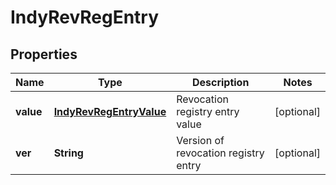 

# IndyRevRegEntry


## Properties

Name | Type | Description | Notes
------------ | ------------- | ------------- | -------------
**value** | [**IndyRevRegEntryValue**](IndyRevRegEntryValue.md) | Revocation registry entry value |  [optional]
**ver** | **String** | Version of revocation registry entry |  [optional]



